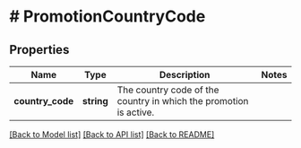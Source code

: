 # # PromotionCountryCode

## Properties

Name | Type | Description | Notes
------------ | ------------- | ------------- | -------------
**country_code** | **string** | The country code of the country in which the promotion is active. |

[[Back to Model list]](../../README.md#models) [[Back to API list]](../../README.md#endpoints) [[Back to README]](../../README.md)
